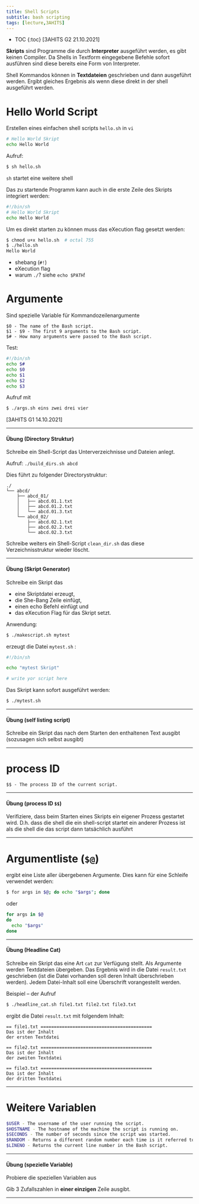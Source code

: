 ```yaml
---
title: Shell Scripts
subtitle: bash scripting
tags: [lecture,3AHITS]
---
```


* TOC
{:toc}
[3AHITS G2 21.10.2021]

**Skripts** sind Programme die durch **Interpreter** ausgeführt werden, es gibt keinen Compiler. Da Shells in Textform eingegebene Befehle sofort ausführen sind diese bereits eine Form von Interpreter.

Shell Kommandos können in **Textdateien** geschrieben und dann ausgeführt werden. Ergibt gleiches Ergebnis als wenn diese direkt in der shell ausgeführt werden.



# Hello World Script

Erstellen eines einfachen shell scripts `hello.sh` in `vi`

```sh
# Hello World Skript
echo Hello World
```

Aufruf:

```sh
$ sh hello.sh
```

`sh` startet eine weitere shell

Das zu startende Programm kann auch in die erste Zeile des Skripts integriert werden:

```bash
#!/bin/sh
# Hello World Skript
echo Hello World
```

Um es direkt starten zu können muss das eXecution flag gesetzt werden:

```bash
$ chmod u+x hello.sh  # octal 755
$ ./hello.sh
Hello World
```


- shebang (`#!`)
- eXecution flag
- warum `./`? siehe `echo $PATH`!



# Argumente

Sind spezielle Variable für Kommandozeilenargumente

```
$0 - The name of the Bash script.
$1 - $9 - The first 9 arguments to the Bash script.
$# - How many arguments were passed to the Bash script.
```

Test:

```sh
#!/bin/sh
echo $#
echo $0
echo $1
echo $2
echo $3
```

Aufruf mit

```sh
$ ./args.sh eins zwei drei vier
```



[3AHITS G1 14.10.2021]

---

#### Übung (Directory Struktur)

Schreibe ein Shell-Script das Unterverzeichnisse und Dateien anlegt.

Aufruf:  `./build_dirs.sh abcd`

Dies führt zu folgender Directorystruktur:

```
./
└── abcd/
    ├── abcd_01/
    │   ├── abcd.01.1.txt
    │   ├── abcd.01.2.txt
    │   └── abcd.01.3.txt
    └── abcd_02/
        ├── abcd.02.1.txt
        ├── abcd.02.2.txt
        └── abcd.02.3.txt
```

Schreibe weiters ein Shell-Script `clean_dir.sh` das diese Verzeichnisstruktur wieder löscht.

---

#### Übung (Skript Generator)

Schreibe ein Skript das 

- eine Skriptdatei erzeugt, 
- die She-Bang Zeile einfügt, 
- einen echo Befehl einfügt und 
- das eXecution Flag für das Skript setzt.

Anwendung:

```sh
$ ./makescript.sh mytest
```

erzeugt die Datei `mytest.sh` :

```sh
#!/bin/sh

echo "mytest Skript"

# write yor script here

```

Das Skript kann sofort ausgeführt werden:

```sh
$ ./mytest.sh
```

---

#### Übung (self listing script)

Schreibe ein Skript das nach dem Starten den enthaltenen Text ausgibt (sozusagen sich selbst ausgibt)

---



# process ID

```
$$ - The process ID of the current script.
```



---

#### Übung (process ID `$$`)

Verifiziere, dass beim Starten eines Skripts ein eigener Prozess gestartet wird. D.h. dass die shell die ein shell-script startet ein anderer Prozess ist als die shell die das script dann tatsächlich ausführt

---



# Argumentliste (`$@`)

ergibt eine Liste aller übergebenen Argumente. Dies kann für eine Schleife verwendet werden:

```sh
$ for args in $@; do echo "$args"; done
```

oder

```sh
for args in $@
do
  echo "$args"
done
```

---

#### Übung (Headline Cat)

Schreibe ein Skript das eine Art `cat` zur Verfügung stellt. Als Argumente werden Textdateien übergeben. Das Ergebnis wird in die Datei `result.txt` geschrieben (ist die Datei vorhanden soll deren Inhalt überschrieben werden). Jedem Datei-Inhalt soll eine Überschrift vorangestellt werden.

Beispiel – der Aufruf

```sh
$ ./headline_cat.sh file1.txt file2.txt file3.txt
```

ergibt die Datei `result.txt` mit folgendem Inhalt:

```
== file1.txt ==========================================
Das ist der Inhalt
der ersten Textdatei

== file2.txt ==========================================
Das ist der Inhalt
der zweiten Textdatei

== file3.txt ==========================================
Das ist der Inhalt
der dritten Textdatei

```

---



# Weitere Variablen

```sh
$USER - The username of the user running the script.
$HOSTNAME - The hostname of the machine the script is running on.
$SECONDS - The number of seconds since the script was started.
$RANDOM - Returns a different random number each time is it referred to.
$LINENO - Returns the current line number in the Bash script.
```



---

#### Übung (spezielle Variable)

Probiere die speziellen Variablen aus

Gib 3 Zufallszahlen in **einer einzigen** Zeile ausgibt.

---



